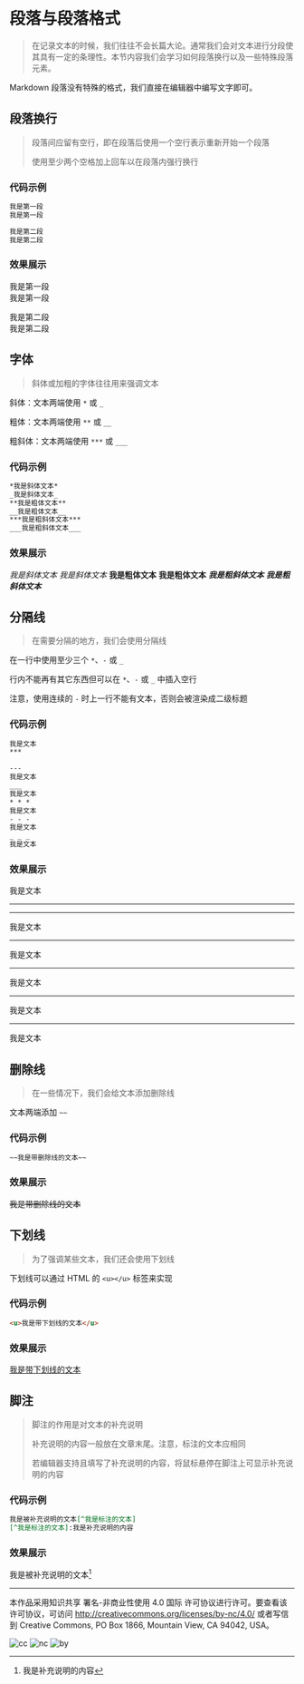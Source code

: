 # 段落与段落格式

> 在记录文本的时候，我们往往不会长篇大论。通常我们会对文本进行分段使其具有一定的条理性。本节内容我们会学习如何段落换行以及一些特殊段落元素。

Markdown 段落没有特殊的格式，我们直接在编辑器中编写文字即可。

## 段落换行

> 段落间应留有空行，即在段落后使用一个空行表示重新开始一个段落
>
> 使用至少两个空格加上回车以在段落内强行换行

### 代码示例

``` markdown
我是第一段  
我是第一段

我是第二段  
我是第二段
```

 ### 效果展示

我是第一段  
我是第一段

我是第二段  
我是第二段

## 字体

> 斜体或加粗的字体往往用来强调文本

斜体：文本两端使用 `*` 或 `_`

粗体：文本两端使用 `**` 或 `__`

粗斜体：文本两端使用 `***` 或 `___`

### 代码示例

```markdown
*我是斜体文本*
_我是斜体文本_
**我是粗体文本**
__我是粗体文本__
***我是粗斜体文本***
___我是粗斜体文本___
```

### 效果展示

*我是斜体文本*
_我是斜体文本_
**我是粗体文本**
__我是粗体文本__
***我是粗斜体文本***
___我是粗斜体文本___

## 分隔线

> 在需要分隔的地方，我们会使用分隔线

在一行中使用至少三个 `*`、`-` 或 `_`

行内不能再有其它东西但可以在 `*`、`-` 或 `_` 中插入空行

注意，使用连续的 `-` 时上一行不能有文本，否则会被渲染成二级标题

### 代码示例

```markdown
我是文本
***

---
我是文本
___
我是文本
* * *
我是文本
- - -
我是文本
_ _ _
我是文本
```

### 效果展示

我是文本
***

---
我是文本
___
我是文本
* * *
我是文本
- - -
我是文本
_ _ _
我是文本

## 删除线

> 在一些情况下，我们会给文本添加删除线

文本两端添加 `~~`

### 代码示例

```markdown
~~我是带删除线的文本~~
```

### 效果展示

~~我是带删除线的文本~~

## 下划线

> 为了强调某些文本，我们还会使用下划线

下划线可以通过 HTML 的 `<u></u>` 标签来实现

### 代码示例

```markdown
<u>我是带下划线的文本</u>
```

### 效果展示

<u>我是带下划线的文本</u>

## 脚注

> 脚注的作用是对文本的补充说明
>
> 补充说明的内容一般放在文章末尾。注意，标注的文本应相同
>
> 若编辑器支持且填写了补充说明的内容，将鼠标悬停在脚注上可显示补充说明的内容

### 代码示例

```markdown
我是被补充说明的文本[^我是标注的文本]
[^我是标注的文本]:我是补充说明的内容
```

### 效果展示

我是被补充说明的文本[^我是标注的文本]

[^我是标注的文本]:我是补充说明的内容

***

本作品采用知识共享 署名-非商业性使用 4.0 国际 许可协议进行许可。要查看该许可协议，可访问 http://creativecommons.org/licenses/by-nc/4.0/ 或者写信到 Creative Commons, PO Box 1866, Mountain View, CA 94042, USA。

![cc](http://ice-kylin.gitee.io/icekylinfigurebed/images/PublicFile/License/cc-colourful.svg) ![nc](http://ice-kylin.gitee.io/icekylinfigurebed/images/PublicFile/License/nc-colourful.svg) ![by](http://ice-kylin.gitee.io/icekylinfigurebed/images/PublicFile/License/by-colourful.svg)